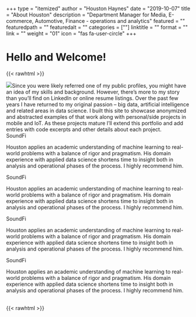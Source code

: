 +++
type = "itemized"
author = "Houston Haynes"
date = "2019-10-07"
title = "About Houston"
description = "Department Manager for Media, E-commerce, Automotive, Finance - operations and analytics"
featured = ""
featuredpath = ""
featuredalt = ""
categories = [""]
linktitle = ""
format = ""
link = ""
weight = "01"
icon = "fas fa-user-circle"
+++

# Hello and Welcome!
{{< rawhtml >}}
<div class="clearfix"><img class="ui small float-left rounded bordered image mr-3" src="/img/H3_suit.jpg">Since you were likely referred one of my public profiles, you might have an idea of my skills and background. However, there’s more to my story than you’ll find on LinkedIn or online resume listings. Over the past few years I have returned to my original passion – big data, artificial intelligence and related areas in data science. I built this site to showcase anonymized and abstracted examples of that work along with personal/side projects in mobile and IoT. As these projects mature I’ll extend this portfolio and add entries with code excerpts and other details about each project.
</div>
<div class="container-fluid">
    <div class="row">
        <div class="col-12 mt-3">
            <div class="card">
                <div class="card-header">SoundFi</div>
                <div class="card-body">
                    <p class="card-text">Houston applies an academic understanding of machine learning to real-world problems with a balance of rigor and pragmatism. His domain experience with applied data science shortens time to insight both in analysis and operational phases of the process. I highly recommend him.</p>
                </div>
            </div>
        </div>
    </div>
</div>
<div class="container-fluid">
    <div class="row">
        <div class="col-12 mt-3">
            <div class="card">
                <div class="card-header">SoundFi</div>
                <div class="card-body">
                    <p class="card-text">Houston applies an academic understanding of machine learning to real-world problems with a balance of rigor and pragmatism. His domain experience with applied data science shortens time to insight both in analysis and operational phases of the process. I highly recommend him.</p>
                </div>
            </div>
        </div>
    </div>
</div>
<div class="container-fluid">
    <div class="row">
        <div class="col-12 mt-3">
            <div class="card">
                <div class="card-header">SoundFi</div>
                <div class="card-body">
                    <p class="card-text">Houston applies an academic understanding of machine learning to real-world problems with a balance of rigor and pragmatism. His domain experience with applied data science shortens time to insight both in analysis and operational phases of the process. I highly recommend him.</p>
                </div>
            </div>
        </div>
    </div>
</div>
<div class="container-fluid">
    <div class="row">
        <div class="col-12 mt-3">
            <div class="card">
                <div class="card-header">SoundFi</div>
                <div class="card-body">
                    <p class="card-text">Houston applies an academic understanding of machine learning to real-world problems with a balance of rigor and pragmatism. His domain experience with applied data science shortens time to insight both in analysis and operational phases of the process. I highly recommend him.</p>
                </div>
            </div>
        </div>
    </div>
</div>
<br>
{{< rawhtml >}}